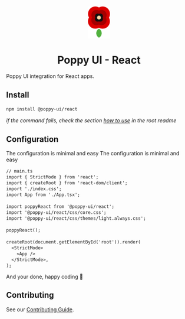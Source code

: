<p align="center">
  <a href="#">
    <img alt="Poppy" src="https://github.com/CheeseGrinder/poppy-ui/blob/main/.github/assets/logo.png?raw=true" width="60" />
  </a>
</p>

<h1 align="center">
  Poppy UI - React
</h1>

Poppy UI integration for React apps.

## Install
```sh
npm install @poppy-ui/react
```
*if the command fails, check the section [how to use](../../readme.md#how-to-use) in the root readme*

## Configuration
The configuration is minimal and easy
The configuration is minimal and easy
```tsx
// main.ts
import { StrictMode } from 'react';
import { createRoot } from 'react-dom/client';
import './index.css';
import App from './App.tsx';

import poppyReact from '@poppy-ui/react';
import '@poppy-ui/react/css/core.css';
import '@poppy-ui/react/css/themes/light.always.css';

poppyReact();

createRoot(document.getElementById('root')).render(
  <StrictMode>
    <App />
  </StrictMode>,
);
```

And your done, happy coding 🎉

## Contributing

See our [Contributing Guide](https://github.com/CheeseGrinder/poppy-ui/blob/main/docs/CONTRIBUTING.md).
